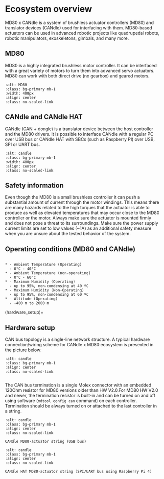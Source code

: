 # Ecosystem overview 

MD80 x CANdle is a system of brushless actuator controllers (MD80) and translator devices (CANdle) used for interfacing with them. MD80-based actuators can be used in advanced robotic projects like quadrupedal robots, robotic manipulators, exoskeletons, gimbals, and many more. 

## MD80

MD80 is a highly integrated brushless motor controller. It can be interfaced with a great variety of motors to turn them into advanced servo actuators. MD80 can work with both direct drive (no gearbox) and geared motors.

```{image} images/md80.jpg
:alt: MD80
:class: bg-primary mb-1
:width: 400px
:align: center
:class: no-scaled-link
```

## CANdle and CANdle HAT

CANdle (CAN + dongle) is a translator device between the host controller and the MD80 drivers. It is possible to interface CANdle with a regular PC over USB bus or CANdle HAT with SBCs (such as Raspberry PI) over USB, SPI or UART bus. 

```{image} images/candle.jpg
:alt: candle
:class: bg-primary mb-1
:width: 400px
:align: center
:class: no-scaled-link
```

## Safety information 

Even though the MD80 is a small brushless controller it can push a substantial amount of current through the motor windings. This means there are many hazards related to the high torques that the actuator is able to produce as well as elevated temperatures that may occur close to the MD80 controller or the motor. Always make sure the actuator is mounted firmly and does not pose a threat to its surroundings. Make sure the power supply current limits are set to low values (~1A) as an additional safety measure when you are unsure about the tested behavior of the system. 


## Operating conditions (MD80 and CANdle)

```{list-table}

* - Ambient Temperature (Operating)
  - 0°C - 40°C
* - Ambient Temperature (non-operating)
  - 0°C - 60°C
* - Maximum Humidity (Operating)
  - up to 95%, non-condensing at 40 ºC
* - Maximum Humidity (Non-Operating)
  - up to 95%, non-condensing at 60 ºC
* - Altitude (Operating)
  - -400 m to 2000 m
```
(hardware_setup)=
## Hardware setup 

CAN bus topology is a single-line network structure. A typical hardware connection/wiring scheme for CANdle x MD80 ecosystem is presented in the picture below:

```{image} images/hardware_setup.png
:alt: candle
:class: bg-primary mb-1
:align: center
:class: no-scaled-link
```
```{hint} In case you’d like to read more about the recommended lengths of the bus segments we suggest the elektormotus guide. 
```

The CAN bus termination is a single Molex connector with an embedded 120Ohm resistor for MD80 versions older than HW V2.0.For MD80 HW V2.0 and newer, the termination resistor is built-in and can be turned on and off using software (`mdtool config can` command) on each controller. Termination should be always turned on or attached to the last controller in a string. 

```{figure} images/hardware_setup_candle.jpg
:alt: candle
:class: bg-primary mb-1
:align: center
:class: no-scaled-link

CANdle MD80-actuator string (USB bus)
```

```{figure} images/hardware_setup_candleHAT.jpg
:alt: candle
:class: bg-primary mb-1
:align: center
:class: no-scaled-link

CANdle HAT MD80-actuator string (SPI/UART bus using Raspberry Pi 4)
```
